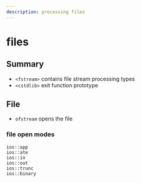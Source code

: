 ```yaml
---
description: processing files
---
```


# files

## Summary

* `<fstream>` contains file stream processing types
* `<cstdlib>` exit function prototype

## File

* `ofstream` opens the file

### file open modes

```text
ios::app
ios::ate
ios::in
ios::out
ios::trunc
ios::binary
```

